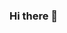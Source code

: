 ### Hi there 👋

<!--
**edgonzalez24/edgonzalez24** is a ✨ _special_ ✨ repository because its `README.md` (this file) appears on your GitHub profile.

Here are some ideas to get you started:

- 🔭 I’m currently working on ReactJS + VueJS
- 🌱 I’m currently learning Nodejs + MongoDB
- 👯 I’m looking to collaborate on any project
-->
